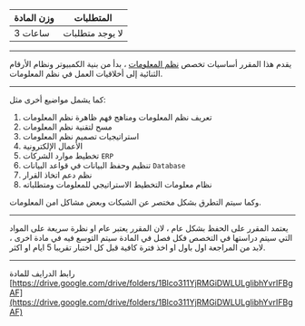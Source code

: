 | وزن المادة | المتطلبات |
|---|---|
| 3 ساعات | لا يوجد متطلبات |

---

يقدم هذا المقرر أساسيات تخصص [نظم المعلومات](https://bit.ly/2C3Q0Tx) ، بدأ من بنية الكمبيوتر ونظام الأرقام الثنائية إلى
أخلاقيات العمل في نظم المعلومات.

---

كما يشمل مواضيع أخرى مثل:

1. تعريف نظم المعلومات ومناهج فهم ظاهرة نظم المعلومات
1. مسح لتقنية نظم المعلومات
1. استراتيجيات تصميم نظم المعلومات
1. الأعمال الإلكترونية
1. تخطيط موارد الشركات `ERP`
1. تنظيم وحفظ البيانات في قواعد البيانات `Database`
1. نظم دعم اتخاذ القرار
1. نظام معلومات التخطيط الاستراتيجي للمعلومات ومتطلباته

وكما سيتم التطرق بشكل مختصر عن الشبكات وبعض مشاكل امن المعلومات.

---

يعتمد المقرر على الحفظ بشكل عام ، لان المقرر يعتبر عام او نظرة سريعة على المواد التي سيتم دراستها في التخصص فكل فصل في
المادة سيتم التوسع فيه في مادة اخرى ، لابد من المراجعة اول باول او اخذ فترة كافية قبل كل اختبار تقريبا 5 ايام او اكثر.

---
رابط الدرايف للمادة
[https://drive.google.com/drive/folders/1Blco311YjRMGiDWLULglibhYvrIFBgAF](https://drive.google.com/drive/folders/1Blco311YjRMGiDWLULglibhYvrIFBgAF)
